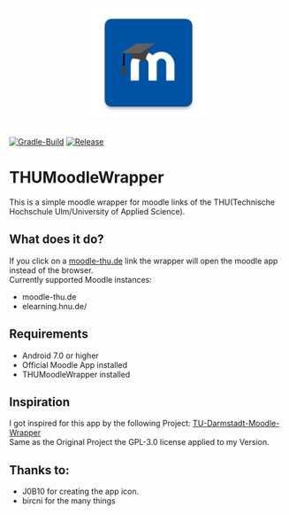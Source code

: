 <div align="center">
  <img width="200" src="./docs/assets/logo.png">
  <br><br>
</div>

[![Gradle-Build](https://github.com/wolfwarrior666/THUMoodleWrapper/actions/workflows/gradle.yml/badge.svg)](https://github.com/wolfwarrior666/THUMoodleWrapper/actions/workflows/gradle.yml)
[![Release](https://img.shields.io/github/v/release/wolfwarrior666/THUMoodleWrapper?include_prereleases&style=plastic)]( https://github.com/wolfwarrior666/THUMoodleWrapper/releases)

# THUMoodleWrapper

This is a simple moodle wrapper for moodle links of the THU(Technische Hochschule Ulm/University of Applied Science).  

## What does it do?

If you click on a [moodle-thu.de](https://moodle-thu.de) link the wrapper will open the moodle app instead of the browser. <br>
Currently supported Moodle instances:
- moodle-thu.de
- elearning.hnu.de/

## Requirements

* Android 7.0 or higher
* Official Moodle App installed
* THUMoodleWrapper installed

## Inspiration

I got inspired for this app by the following Project: [TU-Darmstadt-Moodle-Wrapper](https://github.com/JonasBernard/TU-Darmstadt-Moodle-Wrapper)  
Same as the Original Project the GPL-3.0 license applied to my Version.

## Thanks to:
- J0B10 for creating the app icon.
- bircni for the many things
